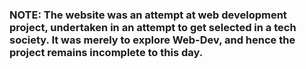 <h3> <b>NOTE: The website was an attempt at web development project, undertaken in an attempt to get selected in a tech society. It was merely to explore Web-Dev, and hence the project remains incomplete to this day.</h3></b>

